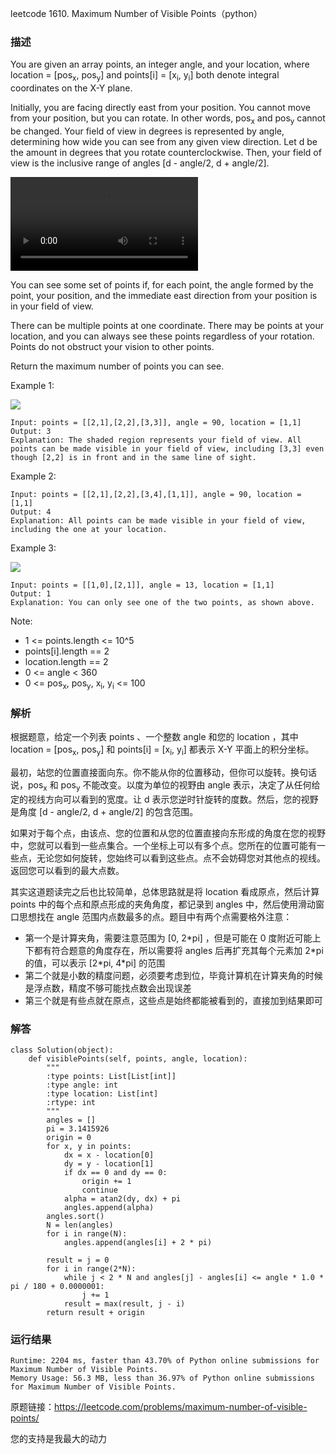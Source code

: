 leetcode  1610. Maximum Number of Visible Points（python）

### 描述


You are given an array points, an integer angle, and your location, where location = [pos<sub>x</sub>, pos<sub>y</sub>] and points[i] = [x<sub>i</sub>, y<sub>i</sub>] both denote integral coordinates on the X-Y plane.

Initially, you are facing directly east from your position. You cannot move from your position, but you can rotate. In other words, pos<sub>x</sub> and pos<sub>y</sub> cannot be changed. Your field of view in degrees is represented by angle, determining how wide you can see from any given view direction. Let d be the amount in degrees that you rotate counterclockwise. Then, your field of view is the inclusive range of angles [d - angle/2, d + angle/2].

![](https://assets.leetcode.com/uploads/2020/09/30/angle.mp4)

You can see some set of points if, for each point, the angle formed by the point, your position, and the immediate east direction from your position is in your field of view.

There can be multiple points at one coordinate. There may be points at your location, and you can always see these points regardless of your rotation. Points do not obstruct your vision to other points.

Return the maximum number of points you can see.

Example 1:

![](https://assets.leetcode.com/uploads/2020/09/30/89a07e9b-00ab-4967-976a-c723b2aa8656.png)

	Input: points = [[2,1],[2,2],[3,3]], angle = 90, location = [1,1]
	Output: 3
	Explanation: The shaded region represents your field of view. All points can be made visible in your field of view, including [3,3] even though [2,2] is in front and in the same line of sight.


	
Example 2:

	Input: points = [[2,1],[2,2],[3,4],[1,1]], angle = 90, location = [1,1]
	Output: 4
	Explanation: All points can be made visible in your field of view, including the one at your location.

Example 3:


![](https://assets.leetcode.com/uploads/2020/09/30/5010bfd3-86e6-465f-ac64-e9df941d2e49.png)

	Input: points = [[1,0],[2,1]], angle = 13, location = [1,1]
	Output: 1
	Explanation: You can only see one of the two points, as shown above.
	



Note:


* 1 <= points.length <= 10^5
* points[i].length == 2
* location.length == 2
* 0 <= angle < 360
* 0 <= pos<sub>x</sub>, pos<sub>y</sub>, x<sub>i</sub>, y<sub>i</sub> <= 100

### 解析

根据题意，给定一个列表 points 、一个整数 angle 和您的 location ，其中 location = [pos<sub>x</sub>, pos<sub>y</sub>] 和 points[i] = [x<sub>i</sub>, y<sub>i</sub>] 都表示 X-Y 平面上的积分坐标。

最初，站您的位置直接面向东。你不能从你的位置移动，但你可以旋转。换句话说，pos<sub>x</sub> 和 pos<sub>y</sub> 不能改变。以度为单位的视野由 angle 表示，决定了从任何给定的视线方向可以看到的宽度。让 d 表示您逆时针旋转的度数。然后，您的视野是角度 [d - angle/2, d + angle/2]  的包含范围。

如果对于每个点，由该点、您的位置和从您的位置直接向东形成的角度在您的视野中，您就可以看到一些点集合。一个坐标上可以有多个点。您所在的位置可能有一些点，无论您如何旋转，您始终可以看到这些点。点不会妨碍您对其他点的视线。返回您可以看到的最大点数。

其实这道题读完之后也比较简单，总体思路就是将 location 看成原点，然后计算 points 中的每个点和原点形成的夹角角度，都记录到 angles 中，然后使用滑动窗口思想找在 angle 范围内点数最多的点。题目中有两个点需要格外注意：

* 第一个是计算夹角，需要注意范围为 [0, 2\*pi] ，但是可能在 0 度附近可能上下都有符合题意的角度存在，所以需要将 angles 后再扩充其每个元素加 2\*pi 的值，可以表示 [2\*pi, 4*pi] 的范围
* 第二个就是小数的精度问题，必须要考虑到位，毕竟计算机在计算夹角的时候是浮点数，精度不够可能找点数会出现误差
* 第三个就是有些点就在原点，这些点是始终都能被看到的，直接加到结果即可

### 解答
				
	class Solution(object):
	    def visiblePoints(self, points, angle, location):
	        """
	        :type points: List[List[int]]
	        :type angle: int
	        :type location: List[int]
	        :rtype: int
	        """
	        angles = []
	        pi = 3.1415926
	        origin = 0
	        for x, y in points:
	            dx = x - location[0]
	            dy = y - location[1]
	            if dx == 0 and dy == 0:
	                origin += 1
	                continue
	            alpha = atan2(dy, dx) + pi
	            angles.append(alpha)
	        angles.sort()
	        N = len(angles)
	        for i in range(N):
	            angles.append(angles[i] + 2 * pi)
	
	        result = j = 0
	        for i in range(2*N):
	            while j < 2 * N and angles[j] - angles[i] <= angle * 1.0 * pi / 180 + 0.0000001:
	                j += 1
	            result = max(result, j - i)
	        return result + origin
	        
			
### 运行结果
	Runtime: 2204 ms, faster than 43.70% of Python online submissions for Maximum Number of Visible Points.
	Memory Usage: 56.3 MB, less than 36.97% of Python online submissions for Maximum Number of Visible Points.

原题链接：https://leetcode.com/problems/maximum-number-of-visible-points/



您的支持是我最大的动力
